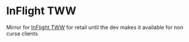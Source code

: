 # InFlight TWW
Mirror for [InFlight TWW](https://www.curseforge.com/wow/addons/inflight-tww) for retail until the dev makes it available for non curse clients
